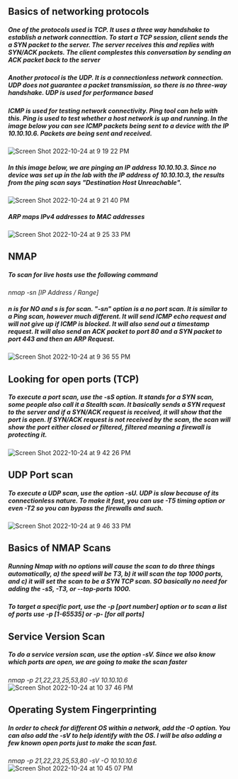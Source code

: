 ## Basics of networking protocols
##### One of the protocols used is TCP. It uses a three way handshake to establish a network connecttion. To start a TCP session, client sends the a SYN packet to the server. The server receives this and replies with SYN/ACK packets. The client complestes this conversation by sending an ACK packet back to the server
##### Another protocol is the UDP. It is a connectionless network connection. UDP does not guarantee a packet transmission, so there is no three-way handshake. UDP is used for performance based 
##### ICMP is used for testing network connectivity. Ping tool can help with this. Ping is used to test whether a host network is up and running. In the image below you can see ICMP packets being sent to a device with the IP 10.10.10.6. Packets are being sent and received.
![Screen Shot 2022-10-24 at 9 19 22 PM](https://user-images.githubusercontent.com/58121854/197659702-cbafdee2-d654-4909-8081-3f3daf34e499.png)
##### In this image below, we are pinging an IP address 10.10.10.3. Since no device was set up in the lab with the IP address of 10.10.10.3, the results from the ping scan says "Destination Host Unreachable".
![Screen Shot 2022-10-24 at 9 21 40 PM](https://user-images.githubusercontent.com/58121854/197659949-ab22b88d-36fc-4a2b-bdf7-c53841a4442d.png)

##### ARP maps IPv4 addresses to MAC addresses
![Screen Shot 2022-10-24 at 9 25 33 PM](https://user-images.githubusercontent.com/58121854/197660370-330db91f-415c-4dfa-bced-be7c1223ec6d.png)

## NMAP
##### To scan for live hosts use the following command
*nmap -sn [IP Address / Range]*
##### n is for NO and s is for scan. "-sn" option is a no port scan. It is similar to a Ping scan, however much different. It will send ICMP echo request and will not give up if ICMP is blocked. It will also send out a timestamp request. It will also send an ACK packet to port 80 and a SYN packet to port 443 and then an ARP Request.
![Screen Shot 2022-10-24 at 9 36 55 PM](https://user-images.githubusercontent.com/58121854/197661685-88b92972-317e-411f-a5bd-373fb0586b9b.png)

## Looking for open ports (TCP)
##### To execute a port scan, use the -sS option. It stands for a SYN scan, some people also call it a Stealth scan. It basically sends a SYN request to the server and if a SYN/ACK request is received, it will show that the port is open. If SYN/ACK request is not received by the scan, the scan will show the port either closed or filtered, filtered meaning a firewall is protecting it. 
![Screen Shot 2022-10-24 at 9 42 26 PM](https://user-images.githubusercontent.com/58121854/197662422-e149cbde-43e2-4119-b015-d53a8772df85.png)

## UDP Port scan
##### To execute a UDP scan, use the option -sU. UDP is slow because of its connectionless nature. To make it fast, you can use -T5 timing option or even -T2 so you can bypass the firewalls and such.
![Screen Shot 2022-10-24 at 9 46 33 PM](https://user-images.githubusercontent.com/58121854/197662922-a037c911-51ec-45f1-851d-5432176a0654.png)

## Basics of NMAP Scans
##### Running Nmap with no options will cause the scan to do three things automatically, a) the speed will be T3, b) it will scan the top 1000 ports, and c) it will set the scan to be a SYN TCP scan. SO basically no need for adding the -sS, -T3, or --top-ports 1000. 
##### To target a specific port, use the *-p [port number]* option or to scan a list of ports use *-p [1-65535] or -p- [for all ports]*

## Service Version Scan
##### To do a service version scan, use the option -sV. Since we also know which ports are open, we are going to make the scan faster
*nmap -p 21,22,23,25,53,80 -sV 10.10.10.6*
![Screen Shot 2022-10-24 at 10 37 46 PM](https://user-images.githubusercontent.com/58121854/197669168-7bccdc5f-6324-4a30-8fcc-5f5c1d0a9a28.png)

## Operating System Fingerprinting
##### In order to check for different OS within a network, add the -O option. You can also add the -sV to help identify with the OS. I will be also adding a few known open ports just to make the scan fast.
*nmap -p 21,22,23,25,53,80 -sV -O 10.10.10.6*
![Screen Shot 2022-10-24 at 10 45 07 PM](https://user-images.githubusercontent.com/58121854/197670072-cd10662e-1e37-4f79-a641-cdbab83b2264.png)
